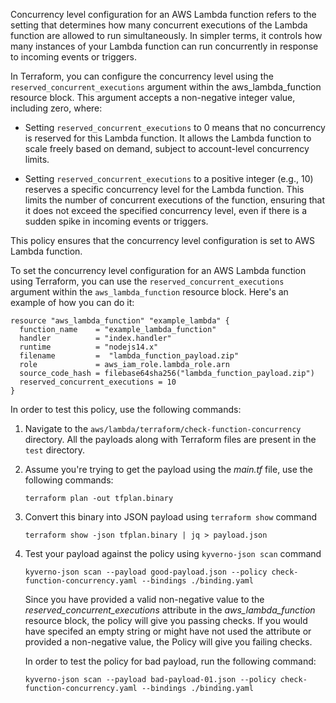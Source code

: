 Concurrency level configuration for an AWS Lambda function refers to the setting that determines how many concurrent executions of the Lambda function are allowed to run simultaneously. In simpler terms, it controls how many instances of your Lambda function can run concurrently in response to incoming events or triggers.

In Terraform, you can configure the concurrency level using the `reserved_concurrent_executions` argument within the aws_lambda_function resource block. This argument accepts a non-negative integer value, including zero, where:

- Setting `reserved_concurrent_executions` to 0 means that no concurrency is reserved for this Lambda function. It allows the Lambda function to scale freely based on demand, subject to account-level concurrency limits.

- Setting `reserved_concurrent_executions` to a positive integer (e.g., 10) reserves a specific concurrency level for the Lambda function. This limits the number of concurrent executions of the function, ensuring that it does not exceed the specified concurrency level, even if there is a sudden spike in incoming events or triggers.

This policy ensures that the concurrency level configuration is set to AWS Lambda function.

To set the concurrency level configuration for an AWS Lambda function using Terraform, you can use the `reserved_concurrent_executions` argument within the `aws_lambda_function` resource block. Here's an example of how you can do it:

```
resource "aws_lambda_function" "example_lambda" {
  function_name    = "example_lambda_function"
  handler          = "index.handler"
  runtime          = "nodejs14.x"
  filename         =  "lambda_function_payload.zip"
  role             = aws_iam_role.lambda_role.arn
  source_code_hash = filebase64sha256("lambda_function_payload.zip")
  reserved_concurrent_executions = 10
}
```

In order to test this policy, use the following commands:

1. Navigate to the `aws/lambda/terraform/check-function-concurrency` directory. All the payloads along with Terraform files are present in the `test` directory.

2. Assume you're trying to get the payload using the *main.tf* file, use the following commands:
   ```
   terraform plan -out tfplan.binary
   ```
3. Convert this binary into JSON payload using `terraform show` command
   ```
   terraform show -json tfplan.binary | jq > payload.json
   ```
4. Test your payload against the policy using `kyverno-json scan` command
   ```
   kyverno-json scan --payload good-payload.json --policy check-function-concurrency.yaml --bindings ./binding.yaml
   ```
   Since you have provided a valid non-negative value to the *reserved_concurrent_executions* attribute in the *aws_lambda_function* resource block, the policy will give you passing checks. If you would have specifed an empty string or might have not used the attribute or provided a non-negative value, the Policy will give you failing checks. 

   In order to test the policy for bad payload, run the following command:
   ```
   kyverno-json scan --payload bad-payload-01.json --policy check-function-concurrency.yaml --bindings ./binding.yaml
   ```